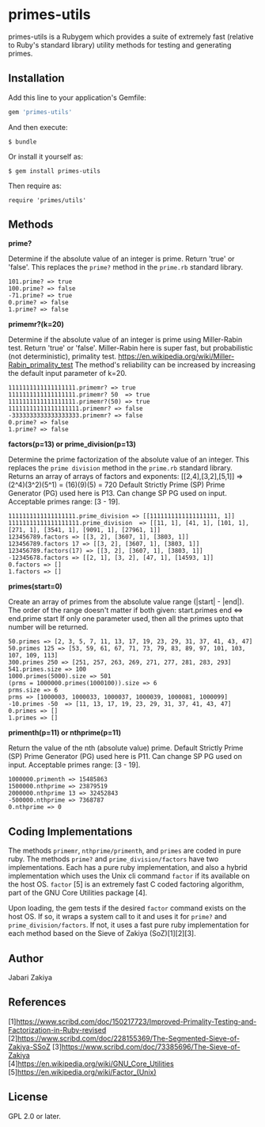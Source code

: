 # primes-utils

primes-utils is a Rubygem which provides a suite of extremely fast (relative to Ruby's standard library) utility methods for testing and generating primes.

## Installation

Add this line to your application's Gemfile:

```ruby
gem 'primes-utils'
```

And then execute:

    $ bundle

Or install it yourself as:

    $ gem install primes-utils
    
Then require as:

    require 'primes/utils'

## Methods

**prime?**

Determine if the absolute value of an integer is prime.  Return 'true' or 'false'.
This replaces the `prime?` method  in the `prime.rb` standard library.

```
101.prime? => true
100.prime? => false
-71.prime? => true
0.prime? => false
1.prime? => false
```

**primemr?(k=20)**

Determine if the absolute value of an integer is prime using Miller-Rabin test.  Return 'true' or 'false'.
Miller-Rabin here is super fast, but probabilistic (not deterministic), primality test.
https://en.wikipedia.org/wiki/Miller-Rabin_primality_test
The method's reliability can be increased by increasing the default input parameter of k=20.

```
1111111111111111111.primemr? => true
1111111111111111111.primemr? 50  => true
1111111111111111111.primemr?(50) => true
11111111111111111111.primemr? => false
-3333333333333333333.primemr? => false
0.prime? => false
1.prime? => false
```
**factors(p=13) or prime_division(p=13)**

Determine the prime factorization of the absolute value of an integer.
This replaces the `prime division` method in the `prime.rb` standard library.
Returns an array of arrays of factors and exponents: [[2,4],[3,2],[5,1]] => (2^4)(3^2)(5^1) = (16)(9)(5) = 720
Default Strictly Prime (SP) Prime Generator (PG) used here is P13.
Can change SP PG used on input. Acceptable primes range: [3 - 19].

```
1111111111111111111.prime_division => [[1111111111111111111, 1]]
11111111111111111111.prime_division  => [[11, 1], [41, 1], [101, 1], [271, 1], [3541, 1], [9091, 1], [27961, 1]]
123456789.factors => [[3, 2], [3607, 1], [3803, 1]]
123456789.factors 17 => [[3, 2], [3607, 1], [3803, 1]]
123456789.factors(17) => [[3, 2], [3607, 1], [3803, 1]]
-12345678.factors => [[2, 1], [3, 2], [47, 1], [14593, 1]]
0.factors => []
1.factors => []
```

**primes(start=0)**

Create an array of primes from the absolute value range (|start| - |end|).
The order of the range doesn't matter if both given: start.primes end  <=> end.prime start
If only one parameter used, then all the primes upto that number will be returned.

```
50.primes => [2, 3, 5, 7, 11, 13, 17, 19, 23, 29, 31, 37, 41, 43, 47]
50.primes 125 => [53, 59, 61, 67, 71, 73, 79, 83, 89, 97, 101, 103, 107, 109, 113]
300.primes 250 => [251, 257, 263, 269, 271, 277, 281, 283, 293]
541.primes.size => 100
1000.primes(5000).size => 501
(prms = 1000000.primes(1000100)).size => 6
prms.size => 6
prms => [1000003, 1000033, 1000037, 1000039, 1000081, 1000099]
-10.primes -50  => [11, 13, 17, 19, 23, 29, 31, 37, 41, 43, 47]
0.primes => []
1.primes => []
```

**primenth(p=11) or nthprime(p=11)**

Return the value of the nth (absolute value) prime.
Default Strictly Prime (SP) Prime Generator (PG) used here is P11.
Can change SP PG used on input. Acceptable primes range: [3 - 19].

```
1000000.primenth => 15485863
1500000.nthprime => 23879519
2000000.nthprime 13 => 32452843
-500000.nthprime => 7368787
0.nthprime => 0
```

## Coding Implementations
The methods `primemr`, `nthprime/primenth`, and `primes` are coded in pure ruby.
The methods `prime?` and `prime_division/factors` have two implementations.
Each has a pure ruby implementation, and also a hybrid implementation which uses the
Unix cli command `factor` if its available on the host OS. `factor` [5] is an extremely fast
C coded factoring algorithm, part of the GNU Core Utilities package [4].

Upon loading, the gem tests if the desired `factor` command exists on the host OS.
If so, it wraps a system call to it and uses it for `prime?` and `prime_division/factors`. 
If not, it uses a fast pure ruby implementation for each method based on the Sieve of Zakiya (SoZ)[1][2][3].

## Author
Jabari Zakiya

## References
[1]https://www.scribd.com/doc/150217723/Improved-Primality-Testing-and-Factorization-in-Ruby-revised
[2]https://www.scribd.com/doc/228155369/The-Segmented-Sieve-of-Zakiya-SSoZ
[3]https://www.scribd.com/doc/73385696/The-Sieve-of-Zakiya  
[4]https://en.wikipedia.org/wiki/GNU_Core_Utilities  
[5]https://en.wikipedia.org/wiki/Factor_(Unix)

## License
GPL 2.0 or later.

